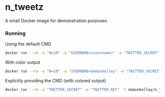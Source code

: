 # n_tweetz
A small Docker image for demonstration purposes.

### Running

Using the default CMD
```sh
docker run --rm -e "N=10" -e "USERNAME=<username>" -e "TWITTER_SECRET" -e "TWITTER_KEY"  damonkelley/n_tweetz
```

With color output
```sh
docker run --rm -e "N=10" -e "USERNAME=damonkelley" -e "TWITTER_SECRET" -e "TWITTER_KEY" -t  damonkelley/n_tweetz
```

Explicitly providing the CMD (with colored output)
```sh
docker run --rm -e "TWITTER_SECRET" -e "TWITTER_KEY" -t damonkelley/n_tweetz python n_tweetz.py <args>
```

